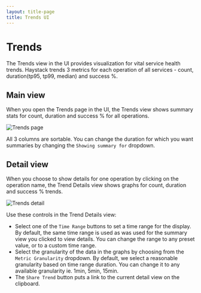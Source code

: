 ```yaml
---
layout: title-page
title: Trends UI
---
```

# Trends

The Trends view in the UI provides visualization for vital service health trends. Haystack trends 3 metrics for each operation of all services - count, duration(tp95, tp99, median) and success %.

## Main view
When you open the Trends page in the UI, the Trends view shows summary stats for count, duration and success % for all operations.

![Trends page](/src/images/trends.png)

All 3 columns are sortable. You can change the duration for which you want summaries by changing the `Showing summary for` dropdown.


## Detail view 
When you choose to show details for one operation by clicking on the operation name, the Trend Details view shows graphs for count, duration and success % trends. 

![Trends detail](/src/images/trend_details.png)

Use these controls in the Trend Details view:

* Select one of the `Time Range` buttons to set a time range for the display. By default, the same time range is used as was used for the summary view you clicked to view details. You can change the range to any preset value, or to a custom time range.
* Select the granularity of the data in the graphs by choosing from the `Metric Granularity` dropdown. By default, we select a reasonable granularity based on time range duration. You can change it to any available granularity ie. 1min, 5min, 15min.
* The `Share Trend` button puts a link to the current detail view on the clipboard.


